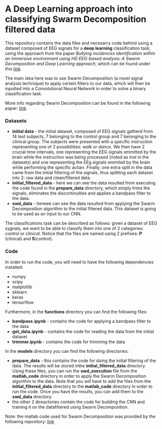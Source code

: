 # A Deep Learning approach into classifying Swarm Decomposition filtered data

This repository contains the data files and necesarry code behind using a dataset composed of EEG signals for a **deep learning** classification task, using the approach from the paper *Bullying incidences identification within an immersive environment using HD EEG-based analysis: A Swarm Decomposition and Deep Learning approach*, which can be found under this [link](https://www.nature.com/articles/s41598-017-17562-0).

The main idea here was to use Swarm Decomposition (a novel signal analysis technique) to apply certain filters to our data, which will then be inputted into a Convolutional Neural Network in order to solve a binary classification task.

More info regarding Swarm Decomposition can be found in the following paper: [link](https://www.sciencedirect.com/science/article/pii/S0165168416302304).

### Datasets
- **initial data** - the initial dataset, composed of EEG signals gatherd from 14 test subjects, 7 belonging to the control group and 7 belonging to the clinical group. The subjects were presented with a specific instruction representing one of 2 possibilities: *walk* or *dance*. We then have 2 crucial time intervals, one representing the EEG signals emmitted by the brain while the instruction was being processed (noted as *inst* in the datasets) and one representing the EEg signals emmited by the brain while performing the specific actian. Finally, one extra split in the data came from the initial filtering of the signals, thus splitting each dataset into 2: raw data and clean/filtered data.
- **initial_filtered_data** - here we can see the data resulted from executing the code found in the **prepare_data** directory, which simply trims the signals, eliminates the discontinuities and applies a bandpass filter to the data.
- **swd_data** - herewe can see the data resulted from applying the Swarm Decomposition algorithm to the initial filtered data. This dataset is going to be used as an input to our CNN.

The classifications task can be described as follows: given a dataset of EEG sygnals, we want to be able to classify them into one of 2 categories: *control* or *clinical*. Notice that the files are named using 2 prefixes: **P** (clinical) and **S**(control). 

### Code
In order to run the code, you will need to have the following dependencies installed:
- numpy
- scipy
- matplotlib
- sklearn
- keras
- tensorflow

Furthermore, in the **functions** directory you can find the following files:
- **bandpass.ipynb** - contains the code for applying a bandpass filter to the data
- **get_data.ipynb** - contains the code for reading the data from the initial dataset
- **trimmer.ipynb** - contains the code for trimming the data

In the **models** directory you can find the following directories:
- **prepare_data** - this contains the code for doing the initial filtering of the data. The results will be stored inthe **initial_filtered_data** directory. Using these files, you can run the **swd_execution** file from the **matlab_code** directory in order to apply the Swarm Decomposition algorithm to the data. Note that you will have to add the files from the **initial_filtered_data** directory to the **matlab_code** directory in order to run the code. Once you have the results, you can add them to the **swd_data** directory.
- the other 2 direactories contain the code for building the CNN and training it on the datafiltered using Swarm Decomposition. 

Note: the matlab code used for Swarm Decomposition was provided by the following repository: [link](https://github.com/gkaposto/Swarm-Decomposition)